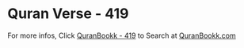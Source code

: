 # Quran Verse - 419 

For more infos, Click [QuranBookk - 419](https://www.quranbookk.com/quran/search?q=419) to Search at [QuranBookk.com](http://quranbookk.com/)